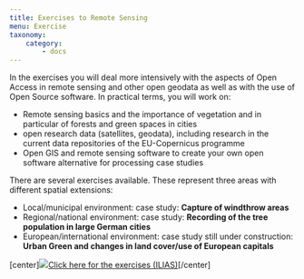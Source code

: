 ```yaml
---
title: Exercises to Remote Sensing
menu: Exercise
taxonomy:
    category:
        - docs
---
```


In the exercises you will deal more intensively with the aspects of Open Access in remote sensing and other open geodata as well as with the use of Open Source software. In practical terms, you will work on:

+ Remote sensing basics and the importance of vegetation and in particular of forests and green spaces in cities
+ open research data (satellites, geodata), including research in the current data repositories of the EU-Copernicus programme
+ Open GIS and remote sensing software to create your own open software alternative for processing case studies

There are several exercises available. These represent three areas with different spatial extensions:
* Local/municipal environment: case study: **Capture of windthrow areas**
* Regional/national environment: case study: **Recording of the tree population in large German cities**
* European/international environment: case study still under construction: **Urban Green and changes in land cover/use of European capitals**

[center]<a href="https://ilias.opengeoedu.de/ilias/goto.php?target=crs_279&client_id=opengeoedu" markdown="1" target="_blank">![](/images/exercise.png?resize=200,200)Click here for the exercises (ILIAS)</a>[/center]
